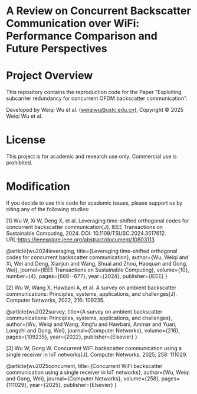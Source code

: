 # A Review on Concurrent Backscatter Communication over WiFi: Performance Comparison and Future Perspectives

# Project Overview

This repository contains the reproduction code for the Paper "Exploiting subcarrier redundancy for concurrent OFDM backscatter communication".

Developed by Weiqi Wu et al. (weiqiwu@ustc.edu.cn), Copyright © 2025 Weiqi Wu et al.

# License

This project is for academic and research use only. Commercial use is prohibited.

# Modification

If you decide to use this code for academic issues, please support us by citing any of the following studies:

[1] Wu W, Xi W, Deng X, et al. Leveraging time-shifted orthogonal codes for concurrent backscatter communication[J]. IEEE Transactions on Sustainable Computing, 2024. DOI: 10.1109/TSUSC.2024.3517612. URL:https://ieeexplore.ieee.org/abstract/document/10803113

@article{wu2024leveraging,
  title={Leveraging time-shifted orthogonal codes for concurrent backscatter communication},
  author={Wu, Weiqi and Xi, Wei and Deng, Xianjun and Wang, Shuai and Zhou, Haoquan and Gong, Wei},
  journal={IEEE Transactions on Sustainable Computing},
  volume={10},
  number={4},
  pages={666--677},
  year={2024},
  publisher={IEEE}
}

[2] Wu W, Wang X, Hawbani A, et al. A survey on ambient backscatter communications: Principles, systems, applications, and challenges[J]. Computer Networks, 2022, 216: 109235.

@article{wu2022survey,
  title={A survey on ambient backscatter communications: Principles, systems, applications, and challenges},
  author={Wu, Weiqi and Wang, Xingfu and Hawbani, Ammar and Yuan, Longzhi and Gong, Wei},
  journal={Computer Networks},
  volume={216},
  pages={109235},
  year={2022},
  publisher={Elsevier}
}

[3] Wu W, Gong W. Concurrent WiFi backscatter communication using a single receiver in IoT networks[J]. Computer Networks, 2025, 258: 111029.

@article{wu2025concurrent,
  title={Concurrent WiFi backscatter communication using a single receiver in IoT networks},
  author={Wu, Weiqi and Gong, Wei},
  journal={Computer Networks},
  volume={258},
  pages={111029},
  year={2025},
  publisher={Elsevier}
}

